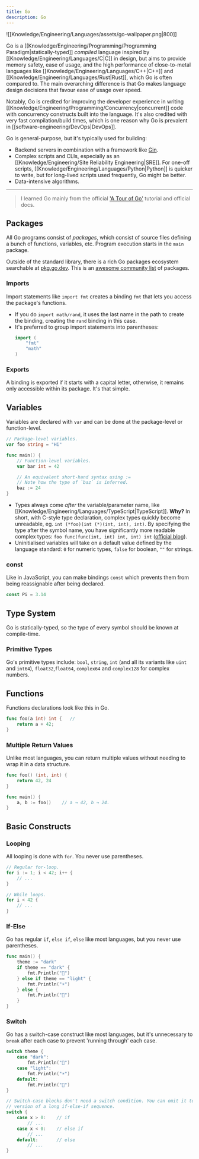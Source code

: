 ```yaml
---
title: Go
description: Go
---
```


![[Knowledge/Engineering/Languages/assets/go-wallpaper.png|800]]

Go is a [[Knowledge/Engineering/Programming/Programming Paradigm|statically-typed]] *compiled* language inspired by [[Knowledge/Engineering/Languages/C|C]] in design, but aims to provide memory safety, ease of usage, and the high performance of close-to-metal languages like [[Knowledge/Engineering/Languages/C++|C++]] and [[Knowledge/Engineering/Languages/Rust|Rust]], which Go is often compared to. The main overarching difference is that Go makes language design decisions that favour ease of usage over speed.

Notably, Go is credited for improving the developer experience in writing [[Knowledge/Engineering/Programming/Concurrency|concurrent]] code with concurrency constructs built into the language. It's also credited with very fast compilation/build times, which is one reason why Go is prevalent in [[software-engineering/DevOps|DevOps]].

Go is general-purpose, but it's typically used for building:
- Backend servers in combination with a framework like [Gin](https://gin-gonic.com/).
- Complex scripts and CLIs, especially as an [[Knowledge/Engineering/Site Reliability Engineering|SRE]]. For one-off scripts, [[Knowledge/Engineering/Languages/Python|Python]] is quicker to write, but for long-lived scripts used frequently, Go might be better.
- Data-intensive algorithms.

---

> I learned Go mainly from the official ['A Tour of Go'](https://go.dev/tour/) tutorial and official docs.

## Packages
All Go programs consist of *packages*, which consist of source files defining a bunch of functions, variables, etc. Program execution starts in the `main` package. 

Outside of the standard library, there is a rich Go packages ecosystem searchable at [pkg.go.dev](https://pkg.go.dev). This is an [awesome community list](https://awesome-go.com/) of packages.

### Imports
Import statements like `import fmt` creates a binding `fmt` that lets you access the package's functions.
- If you do `import math/rand`, it uses the last name in the path to create the binding, creating the `rand` binding in this case.
- It's preferred to group import statements into parentheses:
	```go
	import (
	    "fmt"
	    "math"
	)
	```

### Exports
A binding is exported if it starts with a capital letter, otherwise, it remains only accessible within its package. It's that simple.

## Variables
Variables are declared with `var` and can be done at the package-level or function-level.
```go
// Package-level variables.
var foo string = "Hi"

func main() {
	// Function-level variables.
	var bar int = 42

	// An equivalent short-hand syntax using :=
	// Note how the type of `baz` is inferred.
	baz := 24
}
```
- Types always come *after* the variable/parameter name, like [[Knowledge/Engineering/Languages/TypeScript|TypeScript]]. **Why?** In short, with C-style type declaration, complex types quickly become unreadable, eg. `int (*foo)(int (*)(int, int), int)`. By specifying the type after the symbol name, you have significantly more readable complex types: `foo func(func(int, int) int, int) int` ([official blog](https://go.dev/blog/declaration-syntax)).
- Uninitialised variables will take on a default value defined by the language standard: `0` for numeric types, `false` for boolean, `""` for strings.

### const
Like in JavaScript, you can make bindings `const` which prevents them from being reassignable after being declared.
```go
const Pi = 3.14
```

## Type System
Go is statically-typed, so the type of every symbol should be known at compile-time.

### Primitive Types
Go's primitive types include: `bool`, `string`, `int` (and all its variants like `uint` and `int64`), `float32`,`float64`, `complex64` and `complex128` for complex numbers.

## Functions
Functions declarations look like this in Go. 
```go
func foo(a int) int {   // 
	return a + 42;
}
```

### Multiple Return Values
Unlike most languages, you can return multiple values without needing to wrap it in a data structure.
```go
func foo() (int, int) {
	return 42, 24
}

func main() {
	a, b := foo()    // a → 42, b → 24.
}
```

## Basic Constructs
### Looping
All looping is done with `for`. You never use parentheses.
```go
// Regular for-loop.
for i := 1; i < 42; i++ {
	// ...
}

// While loops.
for i < 42 {
	// ...
}
```

### If-Else
Go has regular `if`, `else if`, `else` like most languages, but you never use parentheses.
```go
func main() {
	theme := "dark"
	if theme == "dark" {
		fmt.Println("🌙")
	} else if theme == "light" {
		fmt.Println("☀️")
	} else {
		fmt.Println("🎨")
	}
}
```

### Switch
Go has a switch-case construct like most languages, but it's unnecessary to `break` after each case to prevent 'running through' each case.
```go
switch theme {
	case "dark":
		fmt.Println("🌙")
	case "light":
		fmt.Println("☀️")
	default:
		fmt.Println("🎨")
}

// Switch-case blocks don't need a switch condition. You can omit it to write a cleaner
// version of a long if-else-if sequence.
switch {
	case x > 0:    // if 
		// ...
	case x < 0:    // else if
		// ...
	default:       // else
		// ...
}
```
